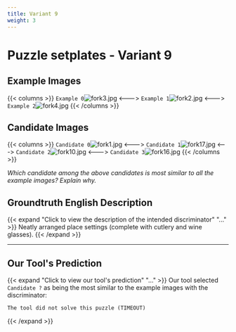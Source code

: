 ```yaml
---
title: Variant 9
weight: 3
---
```


# Puzzle setplates - Variant 9

## Example Images
{{< columns >}}
`Example 0`![fork3.jpg](/natscene_data/images/fork3.jpg)
<--->
`Example 1`![fork2.jpg](/natscene_data/images/fork2.jpg)
<--->
`Example 2`![fork4.jpg](/natscene_data/images/fork4.jpg)
{{< /columns >}}

## Candidate Images
{{< columns >}}
`Candidate 0`![fork1.jpg](/natscene_data/images/fork1.jpg)
<--->
`Candidate 1`![fork17.jpg](/natscene_data/images/fork17.jpg)
<--->
`Candidate 2`![fork10.jpg](/natscene_data/images/fork10.jpg)
<--->
`Candidate 3`![fork16.jpg](/natscene_data/images/fork16.jpg)
{{< /columns >}}

*Which candidate among the above candidates is most similar to all the example images? Explain why.*

## Groundtruth English Description

{{< expand "Click to view the description of the intended discriminator" "..." >}}
Neatly arranged place settings (complete with cutlery and wine glasses).
{{< /expand >}}

---



## Our Tool's Prediction

{{< expand "Click to view our tool's prediction" "..." >}}
Our tool selected `Candidate ?` as being the most similar to the example images with the discriminator:
```plaintext
The tool did not solve this puzzle (TIMEOUT)
```
{{< /expand >}}

